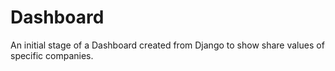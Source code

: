 # Dashboard
An initial stage of a Dashboard created from Django to show share values of specific companies.
